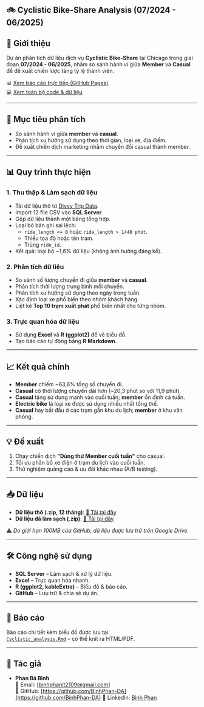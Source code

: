 ## 🚲 Cyclistic Bike-Share Analysis (07/2024 - 06/2025)

## 📌 Giới thiệu
Dự án phân tích dữ liệu dịch vụ **Cyclistic Bike-Share** tại Chicago trong giai đoạn **07/2024 - 06/2025**, nhằm so sánh hành vi giữa **Member** và **Casual** để đề xuất chiến lược tăng tỷ lệ thành viên.

📊 [Xem báo cáo trực tiếp (GitHub Pages)](https://binhphan-da.github.io/Cyclistic_BikeShare-_Analysis_06_2025/)  
💻 [Xem toàn bộ code & dữ liệu](https://github.com/BinhPhan-DA/Cyclistic_BikeShare-_Analysis_06_2025)

---

## 🎯 Mục tiêu phân tích
- So sánh hành vi giữa **member** và **casual**.
- Phân tích xu hướng sử dụng theo thời gian, loại xe, địa điểm.
- Đề xuất chiến dịch marketing nhằm chuyển đổi casual thành member.
---

## 📊 Quy trình thực hiện

### 1. Thu thập & Làm sạch dữ liệu
- Tải dữ liệu thô từ [Divvy Trip Data](https://divvy-tripdata.s3.amazonaws.com/index.html).
- Import 12 file CSV vào **SQL Server**.
- Gộp dữ liệu thành một bảng tổng hợp.
- Loại bỏ bản ghi sai lệch:
  - `ride_length <= 0` hoặc `ride_length > 1440 phút`.
  - Thiếu tọa độ hoặc tên trạm.
  - Trùng `ride_id`.
- Kết quả: loại bỏ ~1,6% dữ liệu (không ảnh hưởng đáng kể).

### 2. Phân tích dữ liệu
- So sánh số lượng chuyến đi giữa **member** và **casual**.
- Phân tích thời lượng trung bình mỗi chuyến.
- Phân tích xu hướng sử dụng theo ngày trong tuần.
- Xác định loại xe phổ biến theo nhóm khách hàng.
- Liệt kê **Top 10 trạm xuất phát** phổ biến nhất cho từng nhóm.

### 3. Trực quan hóa dữ liệu
- Sử dụng **Excel** và **R (ggplot2)** để vẽ biểu đồ.
- Tạo báo cáo tự động bằng **R Markdown**.

---

## 📈 Kết quả chính
- **Member** chiếm ~63,6% tổng số chuyến đi.
- **Casual** có thời lượng chuyến dài hơn (~20,3 phút so với 11,9 phút).
- **Casual** tăng sử dụng mạnh vào cuối tuần; **member** ổn định cả tuần.
- **Electric bike** là loại xe được sử dụng nhiều nhất tổng thể.
- **Casual** hay bắt đầu ở các trạm gần khu du lịch; **member** ở khu văn phòng.

---

## 💡 Đề xuất
1. Chạy chiến dịch **"Dùng thử Member cuối tuần"** cho casual.
2. Tối ưu phân bổ xe điện ở trạm du lịch vào cuối tuần.
3. Thử nghiệm quảng cáo & ưu đãi khác nhau (A/B testing).

---

## 📥 Dữ liệu
- **Dữ liệu thô (.zip, 12 tháng)**: [📂 Tải tại đây](https://drive.google.com/file/d/1GOnSlufo8eqpkd1Bzqmh7K2tNdqCSKwC/view?usp=drive_link)
- **Dữ liệu đã làm sạch (.zip)**: [📂 Tải tại đây](https://drive.google.com/file/d/1cwUgTphiQwf5mk4v7ja6h881p4gTZVzn/view?usp=drive_link)

⚠ *Do giới hạn 100MB của GitHub, dữ liệu được lưu trữ trên Google Drive.*

---

## 🛠 Công nghệ sử dụng
- **SQL Server** – Làm sạch & xử lý dữ liệu.
- **Excel** – Trực quan hóa nhanh.
- **R (ggplot2, kableExtra)** – Biểu đồ & báo cáo.
- **GitHub** – Lưu trữ & chia sẻ dự án.

---

## 📄 Báo cáo
Báo cáo chi tiết kèm biểu đồ được lưu tại:  
[`Cyclistic_analysis.Rmd`](Cyclistic_analysis.Rmd) – có thể knit ra HTML/PDF.

---

## 👤 Tác giả
- **Phan Bá Bình**  
📧 Email: [binhphanit2109@gmail.com]  
🔗 GitHub: [https://github.com/BinhPhan-DA](https://github.com/BinhPhan-DA)
🔗 LinkedIn: [Bình Phan ](https://www.linkedin.com/in/b%C3%ACnh-phan-aa4600350/) 
